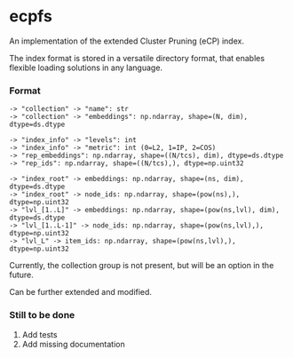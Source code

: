 # ecpfs

An implementation of the extended Cluster Pruning (eCP) index.

The index format is stored in a versatile directory format, that enables flexible loading solutions in any language.

### Format

```
-> "collection" -> "name": str
-> "collection" -> "embeddings": np.ndarray, shape=(N, dim), dtype=ds.dtype

-> "index_info" -> "levels": int
-> "index_info" -> "metric": int (0=L2, 1=IP, 2=COS)
-> "rep_embeddings": np.ndarray, shape=((N/tcs), dim), dtype=ds.dtype
-> "rep_ids": np.ndarray, shape=((N/tcs),), dtype=np.uint32

-> "index_root" -> embeddings: np.ndarray, shape=(ns, dim), dtype=ds.dtype
-> "index_root" -> node_ids: np.ndarray, shape=(pow(ns),), dtype=np.uint32
-> "lvl_[1..L]" -> embeddings: np.ndarray, shape=(pow(ns,lvl), dim), dtype=ds.dtype
-> "lvl_[1..L-1]" -> node_ids: np.ndarray, shape=(pow(ns,lvl),), dtype=np.uint32
-> "lvl_L" -> item_ids: np.ndarray, shape=(pow(ns,lvl),), dtype=np.uint32
```

Currently, the collection group is not present, but will be an option in the future.

Can be further extended and modified.


### Still to be done

1. Add tests
2. Add missing documentation

